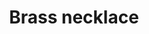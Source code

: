 ---
layout: item
title: Brass necklace
item-id: 1009
datatable: true
id: 1009
name: "Brass necklace"
monsters:
  - id: 655
    name: "Goblin"
    combat_level: 5
    wiki_url: "https://oldschool.runescape.wiki/w/Goblin#Level_5"
    drops:
      - quantity: "1"
        noted: false
        rarity: 0.0078125
    image: "https://oldschool.runescape.wiki/images/d/d2/Goblin.png?21289"
  - id: 656
    name: "Goblin"
    combat_level: 5
    wiki_url: "https://oldschool.runescape.wiki/w/Goblin#Level_5"
    drops:
      - quantity: "1"
        noted: false
        rarity: 0.0078125
    image: "https://oldschool.runescape.wiki/images/d/d2/Goblin.png?21289"
  - id: 657
    name: "Goblin"
    combat_level: 5
    wiki_url: "https://oldschool.runescape.wiki/w/Goblin#Level_5"
    drops:
      - quantity: "1"
        noted: false
        rarity: 0.0078125
    image: "https://oldschool.runescape.wiki/images/d/d2/Goblin.png?21289"
  - id: 658
    name: "Goblin"
    combat_level: 5
    wiki_url: "https://oldschool.runescape.wiki/w/Goblin#Level_5"
    drops:
      - quantity: "1"
        noted: false
        rarity: 0.0078125
    image: "https://oldschool.runescape.wiki/images/d/d2/Goblin.png?21289"
  - id: 659
    name: "Goblin"
    combat_level: 5
    wiki_url: "https://oldschool.runescape.wiki/w/Goblin#Level_5"
    drops:
      - quantity: "1"
        noted: false
        rarity: 0.0078125
    image: "https://oldschool.runescape.wiki/images/d/d2/Goblin.png?21289"
  - id: 660
    name: "Goblin"
    combat_level: 5
    wiki_url: "https://oldschool.runescape.wiki/w/Goblin#Level_5"
    drops:
      - quantity: "1"
        noted: false
        rarity: 0.0078125
    image: "https://oldschool.runescape.wiki/images/d/d2/Goblin.png?21289"
  - id: 661
    name: "Goblin"
    combat_level: 5
    wiki_url: "https://oldschool.runescape.wiki/w/Goblin#Level_5"
    drops:
      - quantity: "1"
        noted: false
        rarity: 0.0078125
    image: "https://oldschool.runescape.wiki/images/d/d2/Goblin.png?21289"
  - id: 662
    name: "Goblin"
    combat_level: 5
    wiki_url: "https://oldschool.runescape.wiki/w/Goblin#Level_5"
    drops:
      - quantity: "1"
        noted: false
        rarity: 0.0078125
    image: "https://oldschool.runescape.wiki/images/d/d2/Goblin.png?21289"
  - id: 663
    name: "Goblin"
    combat_level: 5
    wiki_url: "https://oldschool.runescape.wiki/w/Goblin#Level_5"
    drops:
      - quantity: "1"
        noted: false
        rarity: 0.0078125
    image: "https://oldschool.runescape.wiki/images/d/d2/Goblin.png?21289"
  - id: 664
    name: "Goblin"
    combat_level: 5
    wiki_url: "https://oldschool.runescape.wiki/w/Goblin#Level_5"
    drops:
      - quantity: "1"
        noted: false
        rarity: 0.0078125
    image: "https://oldschool.runescape.wiki/images/d/d2/Goblin.png?21289"
  - id: 665
    name: "Goblin"
    combat_level: 5
    wiki_url: "https://oldschool.runescape.wiki/w/Goblin#Level_5"
    drops:
      - quantity: "1"
        noted: false
        rarity: 0.0078125
    image: "https://oldschool.runescape.wiki/images/d/d2/Goblin.png?21289"
  - id: 666
    name: "Goblin"
    combat_level: 5
    wiki_url: "https://oldschool.runescape.wiki/w/Goblin#Level_5"
    drops:
      - quantity: "1"
        noted: false
        rarity: 0.0078125
    image: "https://oldschool.runescape.wiki/images/d/d2/Goblin.png?21289"
  - id: 667
    name: "Goblin"
    combat_level: 5
    wiki_url: "https://oldschool.runescape.wiki/w/Goblin#Level_5"
    drops:
      - quantity: "1"
        noted: false
        rarity: 0.0078125
    image: "https://oldschool.runescape.wiki/images/d/d2/Goblin.png?21289"
  - id: 668
    name: "Goblin"
    combat_level: 5
    wiki_url: "https://oldschool.runescape.wiki/w/Goblin#Level_5"
    drops:
      - quantity: "1"
        noted: false
        rarity: 0.0078125
    image: "https://oldschool.runescape.wiki/images/d/d2/Goblin.png?21289"
  - id: 674
    name: "Goblin"
    combat_level: 5
    wiki_url: "https://oldschool.runescape.wiki/w/Goblin#Level_5"
    drops:
      - quantity: "1"
        noted: false
        rarity: 0.0078125
    image: "https://oldschool.runescape.wiki/images/d/d2/Goblin.png?21289"
  - id: 677
    name: "Goblin"
    combat_level: 5
    wiki_url: "https://oldschool.runescape.wiki/w/Goblin#Level_5"
    drops:
      - quantity: "1"
        noted: false
        rarity: 0.0078125
    image: "https://oldschool.runescape.wiki/images/d/d2/Goblin.png?21289"
  - id: 678
    name: "Goblin"
    combat_level: 5
    wiki_url: "https://oldschool.runescape.wiki/w/Goblin#Level_5"
    drops:
      - quantity: "1"
        noted: false
        rarity: 0.0078125
    image: "https://oldschool.runescape.wiki/images/d/d2/Goblin.png?21289"
  - id: 2484
    name: "Goblin"
    combat_level: 5
    wiki_url: "https://oldschool.runescape.wiki/w/Goblin#Level_5"
    drops:
      - quantity: "1"
        noted: false
        rarity: 0.0078125
    image: "https://oldschool.runescape.wiki/images/d/d2/Goblin.png?21289"
  - id: 2485
    name: "Goblin"
    combat_level: 13
    wiki_url: "https://oldschool.runescape.wiki/w/Goblin#Level_13"
    drops:
      - quantity: "1"
        noted: false
        rarity: 0.0078125
    image: "https://oldschool.runescape.wiki/images/d/d2/Goblin.png?21289"
  - id: 2486
    name: "Goblin"
    combat_level: 11
    wiki_url: "https://oldschool.runescape.wiki/w/Goblin#Level_11"
    drops:
      - quantity: "1"
        noted: false
        rarity: 0.0078125
    image: "https://oldschool.runescape.wiki/images/d/d2/Goblin.png?21289"
  - id: 2487
    name: "Goblin"
    combat_level: 16
    wiki_url: "https://oldschool.runescape.wiki/w/Goblin#Level_16"
    drops:
      - quantity: "1"
        noted: false
        rarity: 0.0078125
    image: "https://oldschool.runescape.wiki/images/d/d2/Goblin.png?21289"
  - id: 2488
    name: "Goblin"
    combat_level: 25
    wiki_url: "https://oldschool.runescape.wiki/w/Goblin#Level_25"
    drops:
      - quantity: "1"
        noted: false
        rarity: 0.0078125
    image: "https://oldschool.runescape.wiki/images/d/d2/Goblin.png?21289"
  - id: 2489
    name: "Goblin"
    combat_level: 16
    wiki_url: "https://oldschool.runescape.wiki/w/Goblin#Level_16"
    drops:
      - quantity: "1"
        noted: false
        rarity: 0.0078125
    image: "https://oldschool.runescape.wiki/images/d/d2/Goblin.png?21289"
  - id: 3028
    name: "Goblin"
    combat_level: 2
    wiki_url: "https://oldschool.runescape.wiki/w/Goblin#Level_2"
    drops:
      - quantity: "1"
        noted: false
        rarity: 0.0078125
    image: "https://oldschool.runescape.wiki/images/d/d2/Goblin.png?21289"
  - id: 3029
    name: "Goblin"
    combat_level: 2
    wiki_url: "https://oldschool.runescape.wiki/w/Goblin#Level_2"
    drops:
      - quantity: "1"
        noted: false
        rarity: 0.0078125
    image: "https://oldschool.runescape.wiki/images/d/d2/Goblin.png?21289"
  - id: 3030
    name: "Goblin"
    combat_level: 2
    wiki_url: "https://oldschool.runescape.wiki/w/Goblin#Level_2"
    drops:
      - quantity: "1"
        noted: false
        rarity: 0.0078125
    image: "https://oldschool.runescape.wiki/images/d/d2/Goblin.png?21289"
  - id: 3031
    name: "Goblin"
    combat_level: 2
    wiki_url: "https://oldschool.runescape.wiki/w/Goblin#Level_2"
    drops:
      - quantity: "1"
        noted: false
        rarity: 0.0078125
    image: "https://oldschool.runescape.wiki/images/d/d2/Goblin.png?21289"
  - id: 3032
    name: "Goblin"
    combat_level: 2
    wiki_url: "https://oldschool.runescape.wiki/w/Goblin#Level_2"
    drops:
      - quantity: "1"
        noted: false
        rarity: 0.0078125
    image: "https://oldschool.runescape.wiki/images/d/d2/Goblin.png?21289"
  - id: 3033
    name: "Goblin"
    combat_level: 2
    wiki_url: "https://oldschool.runescape.wiki/w/Goblin#Level_2"
    drops:
      - quantity: "1"
        noted: false
        rarity: 0.0078125
    image: "https://oldschool.runescape.wiki/images/d/d2/Goblin.png?21289"
  - id: 3034
    name: "Goblin"
    combat_level: 2
    wiki_url: "https://oldschool.runescape.wiki/w/Goblin#Level_2"
    drops:
      - quantity: "1"
        noted: false
        rarity: 0.0078125
    image: "https://oldschool.runescape.wiki/images/d/d2/Goblin.png?21289"
  - id: 3035
    name: "Goblin"
    combat_level: 2
    wiki_url: "https://oldschool.runescape.wiki/w/Goblin#Level_2"
    drops:
      - quantity: "1"
        noted: false
        rarity: 0.0078125
    image: "https://oldschool.runescape.wiki/images/d/d2/Goblin.png?21289"
  - id: 3036
    name: "Goblin"
    combat_level: 2
    wiki_url: "https://oldschool.runescape.wiki/w/Goblin#Level_2"
    drops:
      - quantity: "1"
        noted: false
        rarity: 0.0078125
    image: "https://oldschool.runescape.wiki/images/d/d2/Goblin.png?21289"
  - id: 3037
    name: "Goblin"
    combat_level: 2
    wiki_url: "https://oldschool.runescape.wiki/w/Goblin#Level_2"
    drops:
      - quantity: "1"
        noted: false
        rarity: 0.0078125
    image: "https://oldschool.runescape.wiki/images/d/d2/Goblin.png?21289"
  - id: 3038
    name: "Goblin"
    combat_level: 2
    wiki_url: "https://oldschool.runescape.wiki/w/Goblin#Level_2"
    drops:
      - quantity: "1"
        noted: false
        rarity: 0.0078125
    image: "https://oldschool.runescape.wiki/images/d/d2/Goblin.png?21289"
  - id: 3039
    name: "Goblin"
    combat_level: 2
    wiki_url: "https://oldschool.runescape.wiki/w/Goblin#Level_2"
    drops:
      - quantity: "1"
        noted: false
        rarity: 0.0078125
    image: "https://oldschool.runescape.wiki/images/d/d2/Goblin.png?21289"
  - id: 3040
    name: "Goblin"
    combat_level: 2
    wiki_url: "https://oldschool.runescape.wiki/w/Goblin#Level_2"
    drops:
      - quantity: "1"
        noted: false
        rarity: 0.0078125
    image: "https://oldschool.runescape.wiki/images/d/d2/Goblin.png?21289"
  - id: 3041
    name: "Goblin"
    combat_level: 2
    wiki_url: "https://oldschool.runescape.wiki/w/Goblin#Level_2"
    drops:
      - quantity: "1"
        noted: false
        rarity: 0.0078125
    image: "https://oldschool.runescape.wiki/images/d/d2/Goblin.png?21289"
  - id: 3042
    name: "Goblin"
    combat_level: 2
    wiki_url: "https://oldschool.runescape.wiki/w/Goblin#Level_2"
    drops:
      - quantity: "1"
        noted: false
        rarity: 0.0078125
    image: "https://oldschool.runescape.wiki/images/d/d2/Goblin.png?21289"
  - id: 3043
    name: "Goblin"
    combat_level: 2
    wiki_url: "https://oldschool.runescape.wiki/w/Goblin#Level_2"
    drops:
      - quantity: "1"
        noted: false
        rarity: 0.0078125
    image: "https://oldschool.runescape.wiki/images/d/d2/Goblin.png?21289"
  - id: 3044
    name: "Goblin"
    combat_level: 2
    wiki_url: "https://oldschool.runescape.wiki/w/Goblin#Level_2"
    drops:
      - quantity: "1"
        noted: false
        rarity: 0.0078125
    image: "https://oldschool.runescape.wiki/images/d/d2/Goblin.png?21289"
  - id: 3045
    name: "Goblin"
    combat_level: 5
    wiki_url: "https://oldschool.runescape.wiki/w/Goblin#Level_5"
    drops:
      - quantity: "1"
        noted: false
        rarity: 0.0078125
    image: "https://oldschool.runescape.wiki/images/d/d2/Goblin.png?21289"
  - id: 3046
    name: "Goblin"
    combat_level: 13
    wiki_url: "https://oldschool.runescape.wiki/w/Goblin#Level_13"
    drops:
      - quantity: "1"
        noted: false
        rarity: 0.0078125
    image: "https://oldschool.runescape.wiki/images/d/d2/Goblin.png?21289"
  - id: 3047
    name: "Goblin"
    combat_level: 5
    wiki_url: "https://oldschool.runescape.wiki/w/Goblin#Level_5"
    drops:
      - quantity: "1"
        noted: false
        rarity: 0.0078125
    image: "https://oldschool.runescape.wiki/images/d/d2/Goblin.png?21289"
  - id: 3048
    name: "Goblin"
    combat_level: 5
    wiki_url: "https://oldschool.runescape.wiki/w/Goblin#Level_5"
    drops:
      - quantity: "1"
        noted: false
        rarity: 0.0078125
    image: "https://oldschool.runescape.wiki/images/d/d2/Goblin.png?21289"
  - id: 3051
    name: "Goblin"
    combat_level: 2
    wiki_url: "https://oldschool.runescape.wiki/w/Goblin#Level_2"
    drops:
      - quantity: "1"
        noted: false
        rarity: 0.0078125
    image: "https://oldschool.runescape.wiki/images/d/d2/Goblin.png?21289"
  - id: 3052
    name: "Goblin"
    combat_level: 2
    wiki_url: "https://oldschool.runescape.wiki/w/Goblin#Level_2"
    drops:
      - quantity: "1"
        noted: false
        rarity: 0.0078125
    image: "https://oldschool.runescape.wiki/images/d/d2/Goblin.png?21289"
  - id: 3053
    name: "Goblin"
    combat_level: 2
    wiki_url: "https://oldschool.runescape.wiki/w/Goblin#Level_2"
    drops:
      - quantity: "1"
        noted: false
        rarity: 0.0078125
    image: "https://oldschool.runescape.wiki/images/d/d2/Goblin.png?21289"
  - id: 3054
    name: "Goblin"
    combat_level: 2
    wiki_url: "https://oldschool.runescape.wiki/w/Goblin#Level_2"
    drops:
      - quantity: "1"
        noted: false
        rarity: 0.0078125
    image: "https://oldschool.runescape.wiki/images/d/d2/Goblin.png?21289"
  - id: 3073
    name: "Goblin"
    combat_level: 5
    wiki_url: "https://oldschool.runescape.wiki/w/Goblin#Level_5"
    drops:
      - quantity: "1"
        noted: false
        rarity: 0.0078125
    image: "https://oldschool.runescape.wiki/images/d/d2/Goblin.png?21289"
  - id: 3074
    name: "Goblin"
    combat_level: 5
    wiki_url: "https://oldschool.runescape.wiki/w/Goblin#Level_5"
    drops:
      - quantity: "1"
        noted: false
        rarity: 0.0078125
    image: "https://oldschool.runescape.wiki/images/d/d2/Goblin.png?21289"
  - id: 3075
    name: "Goblin"
    combat_level: 5
    wiki_url: "https://oldschool.runescape.wiki/w/Goblin#Level_5"
    drops:
      - quantity: "1"
        noted: false
        rarity: 0.0078125
    image: "https://oldschool.runescape.wiki/images/d/d2/Goblin.png?21289"
  - id: 3076
    name: "Goblin"
    combat_level: 5
    wiki_url: "https://oldschool.runescape.wiki/w/Goblin#Level_5"
    drops:
      - quantity: "1"
        noted: false
        rarity: 0.0078125
    image: "https://oldschool.runescape.wiki/images/d/d2/Goblin.png?21289"
  - id: 5192
    name: "Goblin"
    combat_level: 2
    wiki_url: "https://oldschool.runescape.wiki/w/Goblin#Level_2"
    drops:
      - quantity: "1"
        noted: false
        rarity: 0.0078125
    image: "https://oldschool.runescape.wiki/images/d/d2/Goblin.png?21289"
  - id: 5193
    name: "Goblin"
    combat_level: 2
    wiki_url: "https://oldschool.runescape.wiki/w/Goblin#Level_2"
    drops:
      - quantity: "1"
        noted: false
        rarity: 0.0078125
    image: "https://oldschool.runescape.wiki/images/d/d2/Goblin.png?21289"
  - id: 5195
    name: "Goblin"
    combat_level: 2
    wiki_url: "https://oldschool.runescape.wiki/w/Goblin#Level_2"
    drops:
      - quantity: "1"
        noted: false
        rarity: 0.0078125
    image: "https://oldschool.runescape.wiki/images/d/d2/Goblin.png?21289"
  - id: 5196
    name: "Goblin"
    combat_level: 2
    wiki_url: "https://oldschool.runescape.wiki/w/Goblin#Level_2"
    drops:
      - quantity: "1"
        noted: false
        rarity: 0.0078125
    image: "https://oldschool.runescape.wiki/images/d/d2/Goblin.png?21289"
  - id: 5197
    name: "Goblin"
    combat_level: 2
    wiki_url: "https://oldschool.runescape.wiki/w/Goblin#Level_2"
    drops:
      - quantity: "1"
        noted: false
        rarity: 0.0078125
    image: "https://oldschool.runescape.wiki/images/d/d2/Goblin.png?21289"
  - id: 5198
    name: "Goblin"
    combat_level: 2
    wiki_url: "https://oldschool.runescape.wiki/w/Goblin#Level_2"
    drops:
      - quantity: "1"
        noted: false
        rarity: 0.0078125
    image: "https://oldschool.runescape.wiki/images/d/d2/Goblin.png?21289"
  - id: 5199
    name: "Goblin"
    combat_level: 2
    wiki_url: "https://oldschool.runescape.wiki/w/Goblin#Level_2"
    drops:
      - quantity: "1"
        noted: false
        rarity: 0.0078125
    image: "https://oldschool.runescape.wiki/images/d/d2/Goblin.png?21289"
  - id: 5200
    name: "Goblin"
    combat_level: 2
    wiki_url: "https://oldschool.runescape.wiki/w/Goblin#Level_2"
    drops:
      - quantity: "1"
        noted: false
        rarity: 0.0078125
    image: "https://oldschool.runescape.wiki/images/d/d2/Goblin.png?21289"
  - id: 5201
    name: "Goblin"
    combat_level: 2
    wiki_url: "https://oldschool.runescape.wiki/w/Goblin#Level_2"
    drops:
      - quantity: "1"
        noted: false
        rarity: 0.0078125
    image: "https://oldschool.runescape.wiki/images/d/d2/Goblin.png?21289"
  - id: 5202
    name: "Goblin"
    combat_level: 2
    wiki_url: "https://oldschool.runescape.wiki/w/Goblin#Level_2"
    drops:
      - quantity: "1"
        noted: false
        rarity: 0.0078125
    image: "https://oldschool.runescape.wiki/images/d/d2/Goblin.png?21289"
  - id: 5203
    name: "Goblin"
    combat_level: 2
    wiki_url: "https://oldschool.runescape.wiki/w/Goblin#Level_2"
    drops:
      - quantity: "1"
        noted: false
        rarity: 0.0078125
    image: "https://oldschool.runescape.wiki/images/d/d2/Goblin.png?21289"
  - id: 5204
    name: "Goblin"
    combat_level: 2
    wiki_url: "https://oldschool.runescape.wiki/w/Goblin#Level_2"
    drops:
      - quantity: "1"
        noted: false
        rarity: 0.0078125
    image: "https://oldschool.runescape.wiki/images/d/d2/Goblin.png?21289"
  - id: 5205
    name: "Goblin"
    combat_level: 2
    wiki_url: "https://oldschool.runescape.wiki/w/Goblin#Level_2"
    drops:
      - quantity: "1"
        noted: false
        rarity: 0.0078125
    image: "https://oldschool.runescape.wiki/images/d/d2/Goblin.png?21289"
  - id: 5206
    name: "Goblin"
    combat_level: 2
    wiki_url: "https://oldschool.runescape.wiki/w/Goblin#Level_2"
    drops:
      - quantity: "1"
        noted: false
        rarity: 0.0078125
    image: "https://oldschool.runescape.wiki/images/d/d2/Goblin.png?21289"
  - id: 5207
    name: "Goblin"
    combat_level: 2
    wiki_url: "https://oldschool.runescape.wiki/w/Goblin#Level_2"
    drops:
      - quantity: "1"
        noted: false
        rarity: 0.0078125
    image: "https://oldschool.runescape.wiki/images/d/d2/Goblin.png?21289"
  - id: 5208
    name: "Goblin"
    combat_level: 2
    wiki_url: "https://oldschool.runescape.wiki/w/Goblin#Level_2"
    drops:
      - quantity: "1"
        noted: false
        rarity: 0.0078125
    image: "https://oldschool.runescape.wiki/images/d/d2/Goblin.png?21289"
---